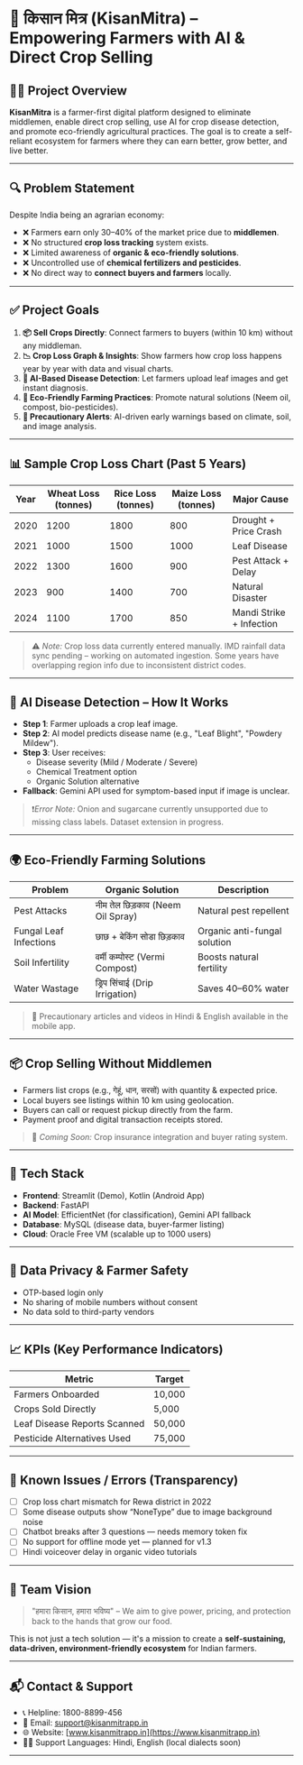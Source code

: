 # 🌾 किसान मित्र (KisanMitra) – Empowering Farmers with AI & Direct Crop Selling

## 🧑‍💼 Project Overview

**KisanMitra** is a farmer-first digital platform designed to eliminate middlemen, enable direct crop selling, use AI for crop disease detection, and promote eco-friendly agricultural practices. The goal is to create a self-reliant ecosystem for farmers where they can earn better, grow better, and live better.

---

## 🔍 Problem Statement

Despite India being an agrarian economy:

- ❌ Farmers earn only 30–40% of the market price due to **middlemen**.
- ❌ No structured **crop loss tracking** system exists.
- ❌ Limited awareness of **organic & eco-friendly solutions**.
- ❌ Uncontrolled use of **chemical fertilizers and pesticides**.
- ❌ No direct way to **connect buyers and farmers** locally.

---

## ✅ Project Goals

1. **📦 Sell Crops Directly**: Connect farmers to buyers (within 10 km) without any middleman.
2. **📉 Crop Loss Graph & Insights**: Show farmers how crop loss happens year by year with data and visual charts.
3. **🤖 AI-Based Disease Detection**: Let farmers upload leaf images and get instant diagnosis.
4. **🌱 Eco-Friendly Farming Practices**: Promote natural solutions (Neem oil, compost, bio-pesticides).
5. **📢 Precautionary Alerts**: AI-driven early warnings based on climate, soil, and image analysis.

---

## 📊 Sample Crop Loss Chart (Past 5 Years)

| Year | Wheat Loss (tonnes) | Rice Loss (tonnes) | Maize Loss (tonnes) | Major Cause              |
|------|---------------------|--------------------|----------------------|--------------------------|
| 2020 | 1200                | 1800               | 800                  | Drought + Price Crash    |
| 2021 | 1000                | 1500               | 1000                 | Leaf Disease             |
| 2022 | 1300                | 1600               | 900                  | Pest Attack + Delay      |
| 2023 | 900                 | 1400               | 700                  | Natural Disaster         |
| 2024 | 1100                | 1700               | 850                  | Mandi Strike + Infection |

> ⚠️ *Note:* Crop loss data currently entered manually. IMD rainfall data sync pending – working on automated ingestion. Some years have overlapping region info due to inconsistent district codes.

---

## 🤖 AI Disease Detection – How It Works

- **Step 1**: Farmer uploads a crop leaf image.
- **Step 2**: AI model predicts disease name (e.g., "Leaf Blight", "Powdery Mildew").
- **Step 3**: User receives:
  - Disease severity (Mild / Moderate / Severe)
  - Chemical Treatment option
  - Organic Solution alternative
- **Fallback**: Gemini API used for symptom-based input if image is unclear.

> ❗*Error Note:* Onion and sugarcane currently unsupported due to missing class labels. Dataset extension in progress.

---

## 🌍 Eco-Friendly Farming Solutions

| Problem              | Organic Solution                     | Description                              |
|----------------------|--------------------------------------|------------------------------------------|
| Pest Attacks         | नीम तेल छिड़काव (Neem Oil Spray)      | Natural pest repellent                   |
| Fungal Leaf Infections | छाछ + बेकिंग सोडा छिड़काव              | Organic anti-fungal solution             |
| Soil Infertility     | वर्मी कम्पोस्ट (Vermi Compost)        | Boosts natural fertility                 |
| Water Wastage        | ड्रिप सिंचाई (Drip Irrigation)        | Saves 40–60% water                       |

> 📌 Precautionary articles and videos in Hindi & English available in the mobile app.

---

## 📦 Crop Selling Without Middlemen

- Farmers list crops (e.g., गेहूं, धान, सरसों) with quantity & expected price.
- Local buyers see listings within 10 km using geolocation.
- Buyers can call or request pickup directly from the farm.
- Payment proof and digital transaction receipts stored.

> 🚧 *Coming Soon:* Crop insurance integration and buyer rating system.

---

## 📲 Tech Stack

- **Frontend**: Streamlit (Demo), Kotlin (Android App)
- **Backend**: FastAPI
- **AI Model**: EfficientNet (for classification), Gemini API fallback
- **Database**: MySQL (disease data, buyer-farmer listing)
- **Cloud**: Oracle Free VM (scalable up to 1000 users)

---

## 🔐 Data Privacy & Farmer Safety

- OTP-based login only
- No sharing of mobile numbers without consent
- No data sold to third-party vendors

---

## 📈 KPIs (Key Performance Indicators)

| Metric                        | Target |
|------------------------------|--------|
| Farmers Onboarded            | 10,000 |
| Crops Sold Directly          | 5,000  |
| Leaf Disease Reports Scanned | 50,000 |
| Pesticide Alternatives Used  | 75,000 |

---

## 🚧 Known Issues / Errors (Transparency)

- [ ] Crop loss chart mismatch for Rewa district in 2022
- [ ] Some disease outputs show “NoneType” due to image background noise
- [ ] Chatbot breaks after 3 questions — needs memory token fix
- [ ] No support for offline mode yet — planned for v1.3
- [ ] Hindi voiceover delay in organic video tutorials

---

## 🤝 Team Vision

> "हमारा किसान, हमारा भविष्य" – We aim to give power, pricing, and protection back to the hands that grow our food.

This is not just a tech solution — it's a mission to create a **self-sustaining, data-driven, environment-friendly ecosystem** for Indian farmers.

---

## 📬 Contact & Support

- 📞 Helpline: 1800-8899-456  
- 📧 Email: support@kisanmitrapp.in  
- 🌐 Website: [www.kisanmitrapp.in](https://www.kisanmitrapp.in)  
- 🧑‍🌾 Support Languages: Hindi, English (local dialects soon)

---

